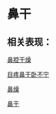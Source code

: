 # 鼻干## 相关表现： [鼻腔干燥](https://www.gmzyjc.com/search/result?wd=鼻腔干燥)[目疼鼻干卧不宁](https://www.gmzyjc.com/search/result?wd=目疼鼻干卧不宁)[鼻燥](https://www.gmzyjc.com/search/result?wd=鼻燥)[鼻干](https://www.gmzyjc.com/search/result?wd=鼻干)